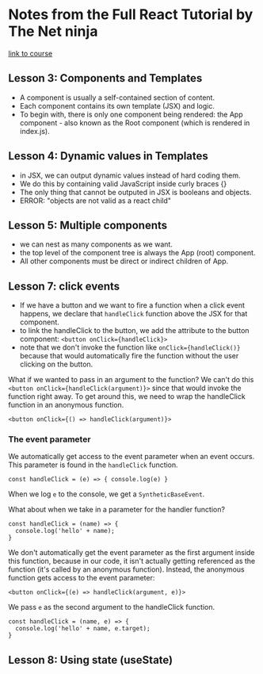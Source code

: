 # Notes from the Full React Tutorial by The Net ninja

[link to course](https://www.youtube.com/watch?v=9D1x7-2FmTA&list=PL4cUxeGkcC9gZD-Tvwfod2gaISzfRiP9d&index=3)

## Lesson 3: Components and Templates

- A component is usually a self-contained section of content. 
- Each component contains its own template (JSX) and logic.
- To begin with, there is only one component being rendered: the App component - also known as the Root component (which is rendered in index.js).


## Lesson 4: Dynamic values in Templates

- in JSX, we can output dynamic values instead of hard coding them. 
- We do this by containing valid JavaScript inside curly braces {}
- The only thing that cannot be outputed in JSX is booleans and objects.
- ERROR: "objects are not valid as a react child"


 ## Lesson 5: Multiple components

 - we can nest as many components as we want.
 - the top level of the component tree is always the App (root) component. 
 - All other components must be direct or indirect children of App. 


## Lesson 7: click events

- If we have a button and we want to fire a function when a click event happens, we declare that `handleClick` function above the JSX for that component. 
- to link the handleClick to the button, we add the attribute to the button component:
`<button onClick={handleClick}>`
- note that we don't invoke the function like `onClick={handleClick()}` because that would automatically fire the function without the user clicking on the button.

What if we wanted to pass in an argument to the function? We can't do this `<button onClick={handleClick(argument)}>` since that would invoke the function right away. To get around this, we need to wrap the handleClick function in an anonymous function. 

`<button onClick={() => handleClick(argument)}>`


### The event parameter

We automatically get access to the event parameter when an event occurs. This parameter is found in the `handleClick` function.

`const handleClick = (e) => { console.log(e) }`

When we log `e` to the console, we get a `SyntheticBaseEvent`.

What about when we take in a parameter for the handler function?

```
const handleClick = (name) => {
  console.log('hello' + name);
}
```

We don't automatically get the event parameter as the first argument inside this function, because in our code, it isn't actually getting referenced as the function (it's called by an anonymous function). Instead, the anonymous function gets access to the event parameter:

`<button onClick={(e) => handleClick(argument, e)}>`

We pass `e` as the second argument to the handleClick function.

```
const handleClick = (name, e) => {
  console.log('hello' + name, e.target);
}
```


## Lesson 8: Using state (useState)




